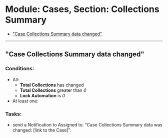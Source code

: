# Module: Cases, Section: Collections Summary
- <a href="#wf-661"> "Case Collections Summary data changed"</a>
----------------------
<a id="wf-661" href="#wf-661"></a>
## "Case Collections Summary data changed"
### Conditions:
- All:
  - **Total Collections** has changed 
  - **Total Collections** greater than _0_ 
  - **Lock Automation** is _0_ 
- At least one:
### Tasks:
- send a Notification to Assigned to: “Case Collections Summary data was changed: [link to the Case]”.
